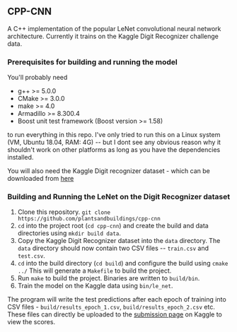 ## CPP-CNN

A C++ implementation of the popular LeNet convolutional neural network architecture. Currently it trains on the Kaggle Digit Recognizer challenge data.

### Prerequisites for building and running the model

You'll probably need
- g++ >= 5.0.0
- CMake >= 3.0.0
- make >= 4.0
- Armadillo >= 8.300.4
- Boost unit test framework (Boost version >= 1.58)

to run everything in this repo. I've only tried to run this on a Linux system (VM, Ubuntu 18.04, RAM: 4G) -- but I dont see any obvious reason why it shouldn't work on other platforms as long as you have the dependencies installed.

You will also need the Kaggle Digit recognizer dataset - which can be downloaded from [here](https://www.kaggle.com/c/digit-recognizer/data)

### Building and Running the LeNet on the Digit Recognizer dataset

1. Clone this repository. `git clone https://github.com/plantsandbuildings/cpp-cnn`
2. `cd` into the project root (`cd cpp-cnn`) and create the build and data directories using `mkdir build data`.
3. Copy the Kaggle Digit Recognizer dataset into the `data` directory. The `data` directory should now contain two CSV files -- `train.csv` and `test.csv`.
4. `cd` into the build directory (`cd build`) and configure the build using `cmake ../` This will generate a `Makefile` to build the project.
5. Run `make` to build the project. Binaries are written to `build/bin`.
6. Train the model on the Kaggle data using `bin/le_net`.

The program will write the test predictions after each epoch of training into CSV files - `build/results_epoch_1.csv`, `build/results_epoch_2.csv` etc. These files can directly be uploaded to the [submission page](https://www.kaggle.com/c/digit-recognizer/submit) on Kaggle to view the scores.
